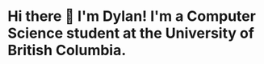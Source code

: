 <h1 style="align=center">Hi there 👋 I'm Dylan! I'm a Computer Science student at the University of British Columbia.</h1>
